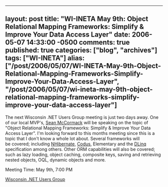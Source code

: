   ---
  layout: post
  title: "WI-INETA May 9th: Object Relational Mapping Frameworks: Simplify & Improve Your Data Access Layer"
  date: 2006-05-07 14:33:00 -0500
  comments: true
  published: true
  categories: ["blog", "archives"]
  tags: ["WI-INETA"]
  alias: ["/post/2006/05/07/WI-INETA-May-9th-Object-Relational-Mapping-Frameworks-Simplify-Improve-Your-Data-Access-Layer", "/post/2006/05/07/wi-ineta-may-9th-object-relational-mapping-frameworks-simplify-improve-your-data-access-layer"]
  ---
<!-- more -->
<p>The next Wisconsin .NET Users Group meeting is just two days away. One of our local MVP's, <a href="http://adapdev.com">Sean McCormack</a> will be speaking on the topic of "Object Relational Mapping Frameworks: Simplify &amp; Improve Your Data Access Layer". I'm looking forward to this months meeting since this is a topic that I don't know a whole lot about.&nbsp;Several frameworks will be&nbsp;covered; including <a href="http://www.nhibernate.org/">NHibernate</a>, <a href="http://adapdev.com/codus/index.aspx">Codus</a>, Elementary and the <a href="http://msdn.microsoft.com/data/linq/">DLinq </a>specification among others. Other ORM capabilities will also be covered; such as lazy loading, object caching, composite keys, saving and retrieving nested objects, OQL, dynamic objects and more.</p>
<p>Meeting Time: May 9th, 7:00 PM</p>
<p><a href="http://wi-ineta.org">Wisconsin .NET Users Group</a></p>
